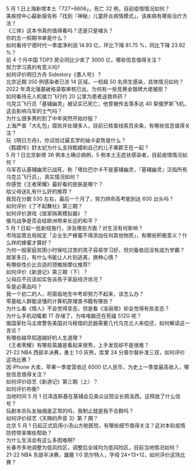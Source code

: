 5 月 1 日上海新增本土「727+6606」，死亡 32 例，目前疫情情况如何？  
美疾控中心最新报告称「找到『神秘』儿童肝炎病情模式」，该疾病有哪些治疗方法？  
《三体》这本书真的值得看吗？还是只是噱头？  
你的五一假期书单是什么？  
如何看待宁德时代一季度净利润 14.93 亿，环比下降 81.75 %，同比下降 23.92 %？  
前 4 个月中国 TOP3 房企同比少卖了 3000 亿，哪些信息值得关注？  
努力学习真的有意义吗?  
如何评价明日方舟 Sidestory《愚人号》？  
北京近期 350 例感染者已涉 14 区域，一校超 50 名师生感染，具体情况如何？  
2022 年清北强基破格录取审核已出，为何有一些竞赛金银牌大佬被拒？  
如何看待无人机接力飞行约 20 公里为患者送救命药？  
乌克兰飞行员「基辅幽灵」被证实已死亡，他曾被传击落多达 40 架俄罗斯飞机，这会影响乌军的士气吗？  
为什么很多男的到了中年突然开始炒股？  
上海严查「大礼包」腐败并处理多人，目前已核查线索百余条，有哪些信息值得关注？  
玩《明日方舟》，你试验过最玄学的抽卡姿势是什么？  
《甄嬛传》舒太妃为什么支持甄嬛和自己的儿子果郡王在一起？  
5 月 1 日北京新增 36 例本土确诊病例，5 例本土无症状感染者，目前疫情情况如何？  
乌军否认基辅幽灵已战死，称「塔拉巴尔卡不是基辅幽灵，『基辅幽灵』泛指所有乌克兰飞行员」，真实情况如何？  
你感觉《王者荣耀》最好看的皮肤是哪个？  
给父母送礼有什么好的推荐？  
我现在分数 530 左右，最后一个月了，努力拼命高考能到达 600 出头吗？  
如何评价《了不起舞社》第三期？  
如何评价游戏《居家隔离模拟器》？  
俄乌战争是否会给欧洲带来长远的和平？  
5 月 1 日起一批新规施行，涉及哪些方面？对生活有何影响？  
市场监管总局规定「企业生产蜂蜜不得添加任何其他物质」，有哪些积极意义？什么样的蜂蜜才算好？  
为何一般家庭贫困小时候吃过苦的孩子容易学习好，但刘备依旧没有成为学霸？  
居家多日，有什么书能让人片刻逃离，换种心情？  
有哪些性价比合适的颈椎按摩仪推荐?  
如何评价《新游记》第三期（下）？  
父母应不应该如实告诉孩子家庭经济状况？  
车是必需品吗？  
我一个初二的人，将面临地生中考却努力不起来，该怎么办？  
零基础人群能读懂的计算机原理类书籍有哪些？  
为什么看《情人》不会觉得变态，但是看《洛丽塔》却会觉得有些变态？  
为什么手机动辄都 1T 存储了，为啥电脑还在死磕 512G 呢？  
俄国家杜马主席警告美国对乌租借的武器需要几代乌克兰人来偿还，如何解读这一言论？  
有哪些越早知道越好的人生道理？  
《王者荣耀》有哪些英雄是看起来很秀，上手发现却不是很难？  
21-22 NBA 西部半决赛，勇士 1:0 灰熊，库里 24 分普尔替补准三双，如何评价这场比赛？  
因 iPhone 大卖，苹果一季度营收近 6500 亿人民币，为史上一季度最高收入，哪些信息值得关注？  
如何评价综艺《新游记》第三期（上）？  
如何评价祢衡?  
当地时间 5 月 1 日泽连斯基在基辅会见美众议院议长佩洛西，这释放了什么信号？  
玩剧本杀队友抽烟是正常的吗，我制止就是我不合群吗？  
如何评价综艺《天赐的声音 3》第 7 期？  
北京 5 月 1 日起正式启用小汤山方舱医院，有哪些细节值得关注？这对本轮疫情防控带来哪些帮助？  
为什么生活会有这么多困难啊?  
长春市多地调整为低风险区，调整后全域均为低风险区，目前当地情况如何？  
21-22 NBA 东部半决赛，雄鹿 1:0 凯尔特人，字母 24+13+12，如何评价这场比赛？  
